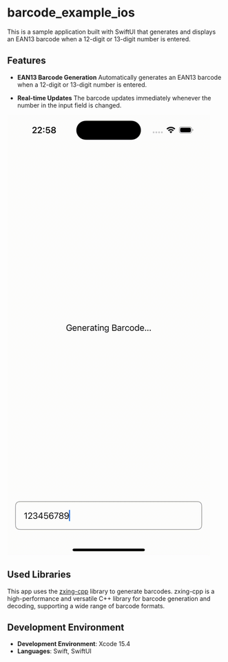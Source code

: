 # barcode_example_ios

This is a sample application built with SwiftUI that generates and displays an EAN13 barcode when a 12-digit or 13-digit number is entered.


## Features

- **EAN13 Barcode Generation**
  Automatically generates an EAN13 barcode when a 12-digit or 13-digit number is entered.

- **Real-time Updates**
  The barcode updates immediately whenever the number in the input field is changed.

![scheenshot](fig/demo.gif)

## Used Libraries

This app uses the [zxing-cpp](https://github.com/zxing-cpp/zxing-cpp) library to generate barcodes.
zxing-cpp is a high-performance and versatile C++ library for barcode generation and decoding, supporting a wide range of barcode formats.

## Development Environment

- **Development Environment**: Xcode 15.4
- **Languages**: Swift, SwiftUI

